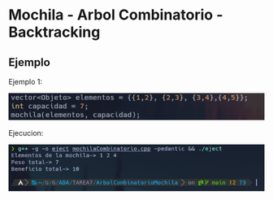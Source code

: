 # Mochila - Arbol Combinatorio - Backtracking 

## Ejemplo
Ejemplo 1: 

![Ejemplo](Capturas/Ejemplo1.png)

Ejecucion:

![Ejecucion](Capturas/Ejecucion.png)
